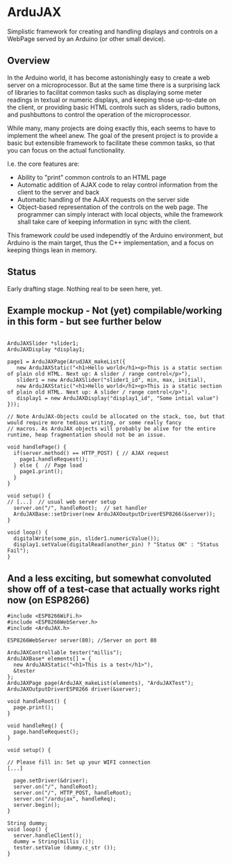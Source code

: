 # ArduJAX

Simplistic framework for creating and handling displays and controls on a WebPage served by an Arduino (or other small device).

## Overview

In the Arduino world, it has become astonishingly easy to create a web server on a microprocessor. But at the same time there is a
surprising lack of libraries to facilitat common tasks such as displaying some meter readings in textual or numeric displays, and
keeping those up-to-date on the client, or providing basic HTML controls such as sliders, radio buttons, and pushbuttons to control
the operation of the microprocessor.

While many, many projects are doing exactly this, each seems to have to implement the wheel anew. The goal of the present project is
to provide a basic but extensible framework to facilitate these common tasks, so that you can focus on the actual functionality.

I.e. the core features are:
- Ability to "print" common controls to an HTML page 
- Automatic addition of AJAX code to relay control information from the client to the server and back
- Automatic handling of the AJAX requests on the server side
- Object-based representation of the controls on the web page. The programmer can simply interact with local objects, while the
  framework shall take care of keeping information in sync with the client.

This framework _could_ be used independtly of the Arduino environment, but Arduino is the main target, thus the C++ implementation,
and a focus on keeping things lean in memory.

## Status

Early drafting stage. Nothing real to be seen here, yet.

## Example mockup - Not (yet) compilable/working in this form - but see further below

```

ArduJAXSlider *slider1;
ArduJAXDisplay *display1;

page1 = ArduJAXPage(ArudJAX_makeList({
   new ArduJAXStatic("<h1>Hello world</h1><p>This is a static section of plain old HTML. Next up: A slider / range control</p>"),
   slider1 = new ArduJAXSlider("slider1_id", min, max, initial),
   new ArduJAXStatic("<h1>Hello world</h1><p>This is a static section of plain old HTML. Next up: A slider / range control</p>"),
   display1 = new ArduJAXDisplay("display1_id", "Some intial value")
}));

// Note ArduJAX-Objects could be allocated on the stack, too, but that would require more tedious writing, or some really fancy
// macros. As ArduJAX objects will probably be alive for the entire runtime, heap fragmentation should not be an issue.

void handlePage() {
  if(server.method() == HTTP_POST) { // AJAX request
    page1.handleRequest();
  } else {  // Page load
    page1.print();
  }
}

void setup() {
// [...]  // usual web server setup
  server.on("/", handleRoot);  // set handler
  ArduJAXBase::setDriver(new ArduJAXOoutputDriverESP8266(&server));
}

void loop() {
  digitalWrite(some_pin, slider1.numericValue());
  display1.setValue(digitalRead(another_pin) ? "Status OK" : "Status Fail");
}

```

## And a less exciting, but somewhat convoluted show off of a test-case that actually works right now (on ESP8266)

```
#include <ESP8266WiFi.h>
#include <ESP8266WebServer.h>
#include <ArduJAX.h>

ESP8266WebServer server(80); //Server on port 80

ArduJAXControllable tester("millis");
ArduJAXBase* elements[] = {
  new ArduJAXStatic("<h1>This is a test</h1>"),
  &tester
};
ArduJAXPage page(ArduJAX_makeList(elements), "ArduJAXTest");
ArduJAXOutputDriverESP8266 driver(&server);

void handleRoot() {
  page.print();
}

void handleReq() {
  page.handleRequest();
}

void setup() {

// Please fill in: Set up your WIFI connection
[...]

  page.setDriver(&driver);
  server.on("/", handleRoot);
  server.on("/", HTTP_POST, handleRoot);
  server.on("/ardujax", handleReq);
  server.begin();
}

String dummy;
void loop() {
  server.handleClient();
  dummy = String(millis ());
  tester.setValue (dummy.c_str ());
}
```
